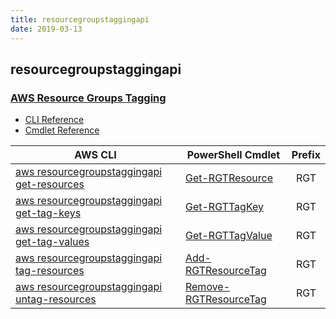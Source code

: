 ```yaml
---
title: resourcegroupstaggingapi
date: 2019-03-13
---
```


## resourcegroupstaggingapi

### [AWS Resource Groups Tagging](https://aws.amazon.com/)

* [CLI Reference](https://docs.aws.amazon.com/cli/latest/reference/resourcegroupstaggingapi/index.html)
* [Cmdlet Reference](https://docs.aws.amazon.com/powershell/latest/reference/items/AWS_Resource_Groups_Tagging_API_cmdlets.html)

|AWS CLI|PowerShell Cmdlet|Prefix|
|----|----|:--:|
|[aws resourcegroupstaggingapi get-resources](https://docs.aws.amazon.com/cli/latest/reference/resourcegroupstaggingapi/get-resources.html)|[Get-RGTResource](https://docs.aws.amazon.com/powershell/latest/reference/items/Get-RGTResource.html)|RGT|
|[aws resourcegroupstaggingapi get-tag-keys](https://docs.aws.amazon.com/cli/latest/reference/resourcegroupstaggingapi/get-tag-keys.html)|[Get-RGTTagKey](https://docs.aws.amazon.com/powershell/latest/reference/items/Get-RGTTagKey.html)|RGT|
|[aws resourcegroupstaggingapi get-tag-values](https://docs.aws.amazon.com/cli/latest/reference/resourcegroupstaggingapi/get-tag-values.html)|[Get-RGTTagValue](https://docs.aws.amazon.com/powershell/latest/reference/items/Get-RGTTagValue.html)|RGT|
|[aws resourcegroupstaggingapi tag-resources](https://docs.aws.amazon.com/cli/latest/reference/resourcegroupstaggingapi/tag-resources.html)|[Add-RGTResourceTag](https://docs.aws.amazon.com/powershell/latest/reference/items/Add-RGTResourceTag.html)|RGT|
|[aws resourcegroupstaggingapi untag-resources](https://docs.aws.amazon.com/cli/latest/reference/resourcegroupstaggingapi/untag-resources.html)|[Remove-RGTResourceTag](https://docs.aws.amazon.com/powershell/latest/reference/items/Remove-RGTResourceTag.html)|RGT|

